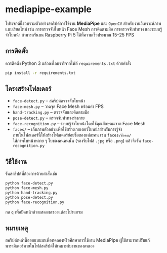 # mediapipe-example

โปรเจกต์นี้รวบรวมตัวอย่างสคริปต์การใช้งาน **MediaPipe** และ `OpenCV` สำหรับงานวิเคราะห์ภาพแบบเรียลไทม์ เช่น การตรวจจับใบหน้า Face Mesh การติดตามมือ การตรวจจับท่าทาง และระบบรู้จำใบหน้า สามารถรันบน Raspberry Pi 5 ได้ที่ความเร็วประมาณ 15–25 FPS

## การติดตั้ง

ควรติดตั้ง Python 3 แล้วลงไลบรารีจากไฟล์ `requirements.txt` ด้วยคำสั่ง

```bash
pip install -r requirements.txt
```

## โครงสร้างโฟลเดอร์

- `face-detect.py` – สคริปต์ตรวจจับใบหน้า
- `face-mesh.py` – วาดจุด Face Mesh พร้อมค่า FPS
- `hand-tracking.py` – ตรวจจับและติดตามมือ
- `pose-detect.py` – ตรวจจับท่าทางร่างกาย
- `face-recognition.py` – ระบบรู้จำใบหน้าโดยใช้คุณลักษณะจาก Face Mesh
- `faces/` – เก็บภาพตัวอย่างเพื่อใช้สร้างเวกเตอร์ใบหน้าสำหรับการรู้จำ  
  ภายในโฟลเดอร์นี้ให้สร้างโฟลเดอร์ย่อยชื่อของแต่ละคน เช่น `faces/ชื่อคน/`  
  ใส่ภาพใบหน้าหลาย ๆ ใบของคนคนนั้น (รองรับไฟล์ `.jpg` หรือ `.png`) แล้วจึงรัน `face-recognition.py`

## วิธีใช้งาน

รันสคริปต์ที่ต้องการด้วยคำสั่งเช่น

```bash
python face-detect.py
python face-mesh.py
python hand-tracking.py
python pose-detect.py
python face-recognition.py
```

กด `q` เพื่อปิดหน้าต่างแสดงผลของแต่ละโปรแกรม

## หมายเหตุ

สคริปต์เหล่านี้ออกแบบมาเพื่อทดลองหรือศึกษาการใช้งาน MediaPipe ผู้ใช้สามารถปรับแก้พารามิเตอร์ภายในไฟล์สคริปต์ให้เหมาะกับงานของตนเอง
